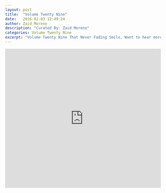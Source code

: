 ```yaml
---
layout: post
title:  "Volume Twenty Nine"
date:   2016-02-03 12:49:24
author: Zaid Moreno
description: "Curated By: Zaid Moreno"
categories: Volume Twenty Nine
excerpt: "Volume Twenty Nine That Never Fading Smile, Want to hear more great music? Check back every Wednesday"
---
```

<iframe width="100%" height="450" scrolling="no" frameborder="no" src="https://w.soundcloud.com/player/?url=https%3A//api.soundcloud.com/playlists/194874956%3Fsecret_token%3Ds-a9zKo&amp;auto_play=false&amp;hide_related=true&amp;show_comments=false&amp;show_user=true&amp;show_reposts=false&amp;visual=true"></iframe>
